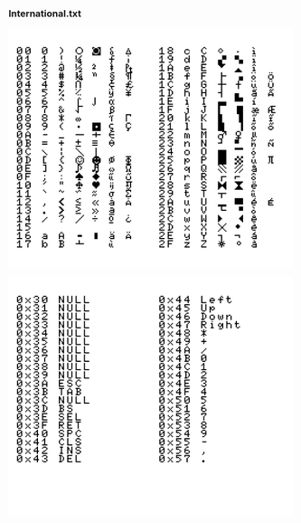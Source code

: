 
### International.txt

![Таблица, часть 1](International_1.png)

![Таблица, часть 2](International_2.png)
